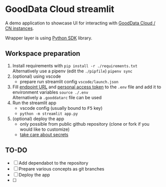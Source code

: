 # GoodData Cloud streamlit

A demo application to showcase UI for interacting with [GoodData Cloud / CN instances](https://www.gooddata.com/developers/cloud-native/doc/cloud/deploy-and-install/).

Wrapper layer is using [Python SDK](https://www.gooddata.com/developers/cloud-native/doc/cloud/api-and-sdk/python-sdk/) library.

## Workspace preparation

1. Install requirements with `pip install -r ./requirements.txt` <br/>Alternatively use a pipenv (edit the `./pipfile`) `pipenv sync`
2. (optional) using vscode 
   - prepare run streamlit config `vscode/launch.json` 
3. Fill [endpoint URL](https://www.gooddata.com/developers/cloud-native/doc/cloud/getting-started/get-gooddata/) and [personal access token](https://www.gooddata.com/developers/cloud-native/doc/cloud/getting-started/create-api-token/) to the `.env` file and add it to environment variables `source ./.env` <br/>
   Alternatively a `.gooddatarc` file can be used
4. Run the streamlit app
   - vscode config (usually bound to <kbd>F5</kbd> key)
   - `python -m streamlit app.py`
5. (optional) deploy the app
   - only possible from public github repository (clone or fork if you would like to customize)
   - [take care about secrets](https://docs.streamlit.io/streamlit-community-cloud/get-started/deploy-an-app/connect-to-data-sources/secrets-management)

## TO-DO

- [ ] Add dependabot to the repository
- [ ] Prepare various concepts as git branches
- [ ] Deploy the app
- [ ] 
